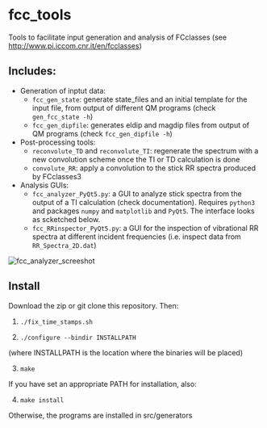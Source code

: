 # fcc_tools
Tools to facilitate input generation and analysis of FCclasses (see http://www.pi.iccom.cnr.it/en/fcclasses)

## Includes:
* Generation of inptut data:
  - `fcc_gen_state`: generate state_files and an initial template for the input file, from output of different QM programs (check `gen_fcc_state -h`)
  - `fcc_gen_dipfile`: generates eldip and magdip files from output of QM programs (check `fcc_gen_dipfile -h`)
* Post-processing tools:
  - `reconvolute_TD` and `reconvolute_TI`: regenerate the spectrum with a new convolution scheme once the TI or TD calculation is done
  - `convolute_RR`: apply a convolution to the stick RR spectra produced by FCclasses3
* Analysis GUIs:
  - `fcc_analyzer_PyQt5.py`: a GUI to analyze stick spectra from the output of a TI calculation (check documentation). Requires `python3` and packages `numpy` and `matplotlib` and `PyQt5`. The interface looks as scketched below.
  - `fcc_RRinspector_PyQt5.py`: a GUI for the inspection of vibrational RR spectra at different incident frequencies (i.e. inspect data from `RR_Spectra_2D.dat`)

![fcc_analyzer_screeshot](https://github.com/jcerezochem/fcc_tools/blob/master/doc/figs/fcc_analyzer_screeshot.png)


## Install
Download the zip or git clone this repository. Then:

1. `./fix_time_stamps.sh`

2. `./configure --bindir INSTALLPATH`

(where INSTALLPATH is the location where the binaries will be placed)

3. `make`

If you have set an appropriate PATH for installation, also:

4.  `make install`

Otherwise, the programs are installed in src/generators

